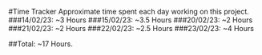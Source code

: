 #Time Tracker
Approximate time spent each day working on this project.
###14/02/23: ~3 Hours
###15/02/23: ~3.5 Hours
###20/02/23: ~2 Hours
###21/02/23: ~2 Hours
###22/02/23: ~2.5 Hours
###23/02/23: ~4 Hours

##Total: ~17 Hours.